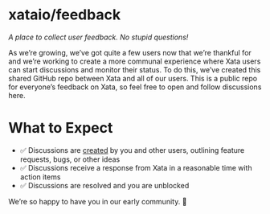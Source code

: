 # xataio/feedback
_A place to collect user feedback. No stupid questions!_

As we’re growing, we’ve got quite a few users now that we’re thankful for and we’re working to create a more communal experience where Xata users can start discussions and monitor their status. To do this, we’ve created this shared GitHub repo between Xata and all of our users. This is a public repo for everyone’s feedback on Xata, so feel free to open and follow discussions here.

# What to Expect
- ✅ Discussions are [created](https://github.com/xataio/feedback/discussions/new) by you and other users, outlining feature requests, bugs, or other ideas
- ✅ Discussions receive a response from Xata in a reasonable time with action items
- ✅ Discussions are resolved and you are unblocked

We’re so happy to have you in our early community. :raised_hands: 
